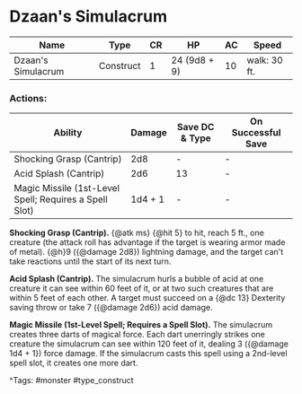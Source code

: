 # Dzaan's Simulacrum

| Name | Type | CR | HP | AC | Speed |
|------|------|----|----|----|-------|
| Dzaan's Simulacrum | Construct | 1 | 24 (9d8 + 9) | 10 | walk: 30 ft. |

### Actions:

| Ability | Damage | Save DC & Type | On Successful Save |
|---------|--------|----------------|--------------------|
| Shocking Grasp (Cantrip) | 2d8 | - | - |
| Acid Splash (Cantrip) | 2d6 | 13 | - |
| Magic Missile (1st-Level Spell; Requires a Spell Slot) | 1d4 + 1 | - | - |


**Shocking Grasp (Cantrip).** {@atk ms} {@hit 5} to hit, reach 5 ft., one creature (the attack roll has advantage if the target is wearing armor made of metal). {@h}9 ({@damage 2d8}) lightning damage, and the target can't take reactions until the start of its next turn.

**Acid Splash (Cantrip).** The simulacrum hurls a bubble of acid at one creature it can see within 60 feet of it, or at two such creatures that are within 5 feet of each other. A target must succeed on a {@dc 13} Dexterity saving throw or take 7 ({@damage 2d6}) acid damage.

**Magic Missile (1st-Level Spell; Requires a Spell Slot).** The simulacrum creates three darts of magical force. Each dart unerringly strikes one creature the simulacrum can see within 120 feet of it, dealing 3 ({@damage 1d4 + 1}) force damage. If the simulacrum casts this spell using a 2nd-level spell slot, it creates one more dart.

^Tags: #monster #type_construct